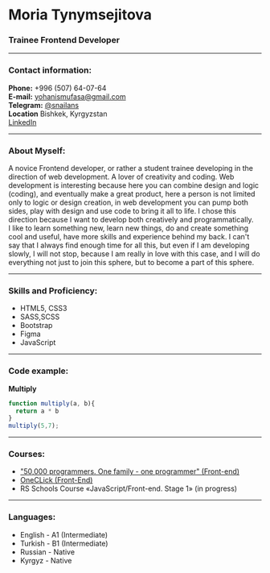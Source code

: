 # Moria Tynymsejitova

### Trainee Frontend Developer

---

### Contact information:

**Phone:** +996 (507) 64-07-64\
**E-mail:** yohanismufasa@gmail.com\
**Telegram:** [@snailans](https://t.me/snailans)\
**Location** Bishkek, Kyrgyzstan\
[LinkedIn](https://www.linkedin.com/in/moriah-t-0b56a520b/)

---

### About Myself:

A novice Frontend developer, or rather a student trainee developing in the direction of web development. A lover of creativity and coding.
Web development is interesting because here you can combine design and logic (coding), and eventually make a great product, here a person is not 
limited only to logic or design creation, in web development you can pump both sides, play with design and use code to bring it all to life. 
I chose this direction because I want to develop both creatively and programmatically.  
I like to learn something new, learn new things, do and create something cool and useful, have more skills and experience behind my back. 
I can't say that I always find enough time for all this, but even if I am developing slowly, I will not stop, because I am really in love with this case,
and I will do everything not just to join this sphere, but to become a part of this sphere.

---

### Skills and Proficiency:

- HTML5, CSS3
- SASS,SCSS
- Bootstrap
- Figma
- JavaScript


---

### Code example:

**Multiply**


```javascript
function multiply(a, b){
  return a * b
}
multiply(5,7);
```

---

### Courses:

- ["50,000 programmers. One family - one programmer" (Front-end)](https://programmer.kg/en1)
- [OneCLick (Front-End)](https://one-click.pro/)
- RS Schools Course «JavaScript/Front-end. Stage 1» (in progress)

---

### Languages:

- English \- A1 (Intermediate)
- Turkish \- B1 (Intermediate)
- Russian \- Native
- Kyrgyz \- Native
